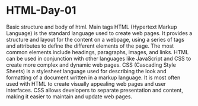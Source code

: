 # HTML-Day-01
Basic structure and body of html. Main tags 
HTML (Hypertext Markup Language) is the standard language used to create web pages. It provides a structure and layout for the content on a webpage, using a series of tags and attributes to define the different elements of the page. The most common elements include headings, paragraphs, images, and links. HTML can be used in conjunction with other languages like JavaScript and CSS to create more complex and dynamic web pages.
CSS (Cascading Style Sheets) is a stylesheet language used for describing the look and formatting of a document written in a markup language. It is most often used with HTML to create visually appealing web pages and user interfaces. CSS allows developers to separate presentation and content, making it easier to maintain and update web pages.
